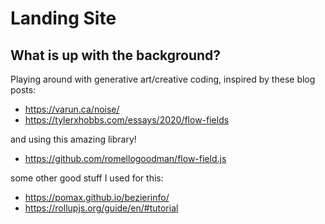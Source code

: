 # Landing Site

## What is up with the background?

Playing around with generative art/creative coding, inspired by these blog posts:

- https://varun.ca/noise/
- https://tylerxhobbs.com/essays/2020/flow-fields

and using this amazing library!

- https://github.com/romellogoodman/flow-field.js

some other good stuff I used for this:

- https://pomax.github.io/bezierinfo/
- https://rollupjs.org/guide/en/#tutorial
